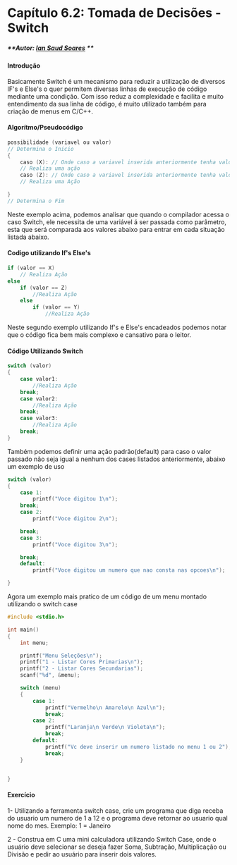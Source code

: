 # Capítulo 6.2: Tomada de Decisões - Switch

##### **Autor: **[**Ian Saud Soares**](https://github.com/iansaud)** **

#### Introdução

Basicamente Switch é um mecanismo para reduzir a utilização de diversos IF's e Else's o quer permitem diversas linhas de execução de código mediante uma condição. Com isso reduz a complexidade e facilita e muito entendimento da sua linha de código, é muito utilizado também para criação de menus em C/C++.

#### Algorítmo/Pseudocódigo

```c
possibilidade (variavel ou valor)
// Determina o Inicio
{
    caso (X): // Onde caso a variavel inserida anteriormente tenha valor igual a este, ele irã realizar a ação abaixo
    // Realiza uma ação
    caso (Z): // Onde caso a variavel inserida anteriormente tenha valor igual a este, ele irã realizar a ação abaixo
    // Realiza uma Ação

}
// Determina o Fim
```

Neste exemplo acima, podemos analisar que quando o compilador acessa o caso Switch, ele necessita de uma variável á  ser passada como parâmetro, esta que será comparada aos valores abaixo para entrar em cada situação listada abaixo.

#### Codigo utilizando If's Else's

```c
if (valor == X)
    // Realiza Ação
else
    if (valor == Z)
        //Realiza Ação
    else
        if (valor == Y)
            //Realiza Ação
```

Neste segundo exemplo utilizando If's e Else's encadeados podemos notar que o código fica bem mais complexo e cansativo para o leitor.

#### Código Utilizando Switch

```c
switch (valor)
{
    case valor1:
        //Realiza Ação
    break;
    case valor2:
        //Realiza Ação
    break;
    case valor3:
        //Realiza Ação
    break;
}
```

Também podemos definir uma ação padrão\(default\) para caso o valor passado não seja igual a nenhum dos cases listados anteriormente, abaixo um exemplo de uso

```c
switch (valor)
{
    case 1:
        printf("Voce digitou 1\n");
    break;
    case 2:
        printf("Voce digitou 2\n");

    break;
    case 3:
        printf("Voce digitou 3\n");

    break;
    default:
        printf("Voce digitou um numero que nao consta nas opcoes\n");

}
```

Agora um exemplo mais pratico de um código de um menu montado utilizando o switch case

```c
#include <stdio.h>

int main()
{    
    int menu;

    printf("Menu Seleções\n");
    printf("1 - Listar Cores Primarias\n");
    printf("2 - Listar Cores Secundarias");
    scanf("%d", &menu);

    switch (menu)
    {
        case 1:
            printf("Vermelho\n Amarelo\n Azul\n");
            break;
        case 2:
            printf("Laranja\n Verde\n Violeta\n");
            break;
        default:
            printf("Vc deve inserir um numero listado no menu 1 ou 2");
            break;
    }


}
```

#### Exercício

1- Utilizando a ferramenta switch case, crie um programa que diga receba do usuario um numero de 1 a 12 e o programa deve retornar ao usuario qual nome do mes. Exemplo: 1 = Janeiro

2 - Construa em  C uma mini calculadora utilizando Switch Case, onde o usuário deve selecionar se deseja fazer Soma, Subtração, Multiplicação ou Divisão e pedir ao usuário para inserir dois valores.



